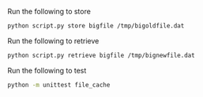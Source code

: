 Run the following to store
```bash
python script.py store bigfile /tmp/bigoldfile.dat
```

Run the following to retrieve
```bash
python script.py retrieve bigfile /tmp/bignewfile.dat
```

Run the following to test
```bash
python -m unittest file_cache
```